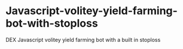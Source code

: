 # Javascript-volitey-yield-farming-bot-with-stoploss
DEX Javascript volitey yield farming bot with a built in stoploss
